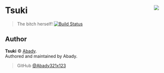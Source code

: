 # Tsuki <img src="https://i.imgur.com/zRr47mP.png" align="right">
> The bitch herself!
[![Build Status](https://dev.azure.com/yuki-base/Tsuki/_apis/build/status/Tsuki-CI?branchName=master)](https://dev.azure.com/yuki-base/Tsuki/_build/latest?definitionId=4&branchName=master)

## Author

**Tsuki** © [Abady](https://github.com/Abady).  
Authored and maintained by Abady.

> GitHub [@Abady321x123](https://github.com/Abady321x123)
